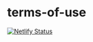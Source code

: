 # terms-of-use

[![Netlify Status](https://api.netlify.com/api/v1/badges/a1fb570c-6ad5-4171-8f24-d8f72ed6d42b/deploy-status)](https://app.netlify.com/sites/condescending-kilby-8dd387/deploys)
